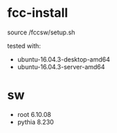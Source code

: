 # fcc-install

source /fccsw/setup.sh

tested with: 
* ubuntu-16.04.3-desktop-amd64
* ubuntu-16.04.3-server-amd64

# sw
* root 6.10.08
* pythia 8.230

